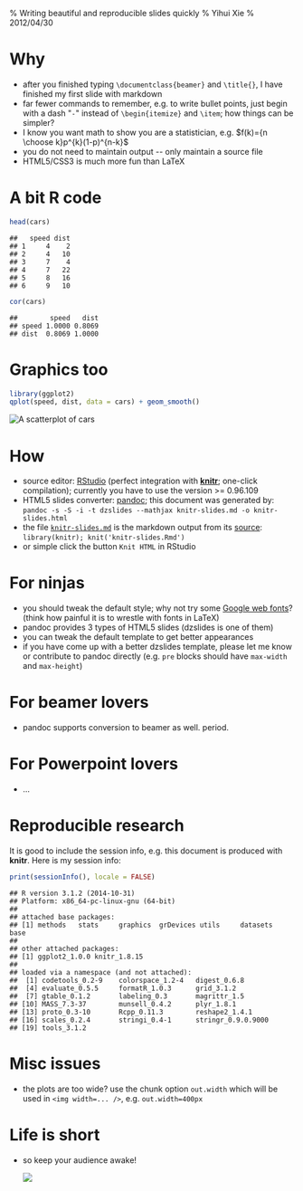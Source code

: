 % Writing beautiful and reproducible slides quickly
% Yihui Xie
% 2012/04/30



# Why

- after you finished typing `\documentclass{beamer}` and `\title{}`, I have finished my first slide with markdown
- far fewer commands to remember, e.g. to write bullet points, just begin with a dash "`-`" instead of `\begin{itemize}` and `\item`; how things can be simpler?
- I know you want math to show you are a statistician, e.g. $f(k)={n \choose k}p^{k}(1-p)^{n-k}$
- you do not need to maintain output -- only maintain a source file
- HTML5/CSS3 is much more fun than LaTeX

# A bit R code


```r
head(cars)
```

```
##   speed dist
## 1     4    2
## 2     4   10
## 3     7    4
## 4     7   22
## 5     8   16
## 6     9   10
```

```r
cor(cars)
```

```
##        speed   dist
## speed 1.0000 0.8069
## dist  0.8069 1.0000
```

# Graphics too


```r
library(ggplot2)
qplot(speed, dist, data = cars) + geom_smooth()
```

![A scatterplot of `cars`](http://db.yihui.name/knitr-examples/figure/009-slides-graphics-1.png) 

# How

- source editor: [RStudio](http://www.rstudio.org/) (perfect integration with [**knitr**](http://yihui.name/knitr/); one-click compilation); currently you have to use the version >= 0.96.109
- HTML5 slides converter: [pandoc](http://johnmacfarlane.net/pandoc/); this document was generated by: `pandoc -s -S -i -t dzslides --mathjax knitr-slides.md -o knitr-slides.html`
- the file [`knitr-slides.md`](https://github.com/yihui/knitr-examples/blob/master/009-slides.md) is the markdown output from its [source](https://github.com/yihui/knitr-examples/blob/master/009-slides.Rmd): `library(knitr); knit('knitr-slides.Rmd')`
- or simple click the button `Knit HTML` in RStudio

# For ninjas

- you should tweak the default style; why not try some [Google web fonts](http://www.google.com/webfonts)? (think how painful it is to wrestle with fonts in LaTeX)
- pandoc provides 3 types of HTML5 slides (dzslides is one of them)
- you can tweak the default template to get better appearances
- if you have come up with a better dzslides template, please let me know or contribute to pandoc directly (e.g. `pre` blocks should have `max-width` and `max-height`)

# For beamer lovers

- pandoc supports conversion to beamer as well. period.

# For Powerpoint lovers

- ...

# Reproducible research

It is good to include the session info, e.g. this document is produced with **knitr**. Here is my session info:


```r
print(sessionInfo(), locale = FALSE)
```

```
## R version 3.1.2 (2014-10-31)
## Platform: x86_64-pc-linux-gnu (64-bit)
## 
## attached base packages:
## [1] methods   stats     graphics  grDevices utils     datasets  base     
## 
## other attached packages:
## [1] ggplot2_1.0.0 knitr_1.8.15 
## 
## loaded via a namespace (and not attached):
##  [1] codetools_0.2-9    colorspace_1.2-4   digest_0.6.8      
##  [4] evaluate_0.5.5     formatR_1.0.3      grid_3.1.2        
##  [7] gtable_0.1.2       labeling_0.3       magrittr_1.5      
## [10] MASS_7.3-37        munsell_0.4.2      plyr_1.8.1        
## [13] proto_0.3-10       Rcpp_0.11.3        reshape2_1.4.1    
## [16] scales_0.2.4       stringi_0.4-1      stringr_0.9.0.9000
## [19] tools_3.1.2
```

# Misc issues

- the plots are too wide? use the chunk option `out.width` which will be used in `<img width=... />`, e.g. `out.width=400px`

# Life is short

- so keep your audience awake!

    ![](http://i.imgur.com/qBO9K.jpg)
